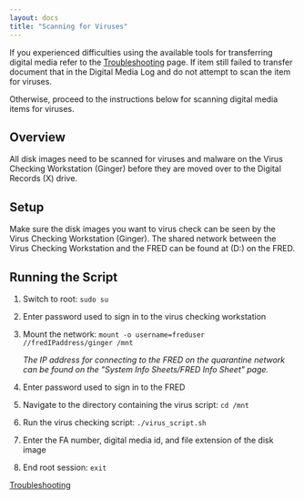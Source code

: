 ```yaml
---
layout: docs
title: "Scanning for Viruses"
---
```


If you experienced difficulties using the available tools for transferring digital media  refer to the [Troubleshooting](troubleshooting) page. If item still failed to transfer document that in the Digital Media Log and do not attempt to scan the item for viruses.

Otherwise, proceed to the instructions below for scanning digital media items for viruses.

## Overview

All disk images need to be scanned for viruses and malware on the Virus Checking Workstation (Ginger) before they are moved over to the Digital Records (X) drive.


## Setup

Make sure the disk images you want to virus check can be seen by the Virus Checking Workstation (Ginger). The shared network between the Virus Checking Workstation and the FRED can be found at (D:) on the FRED.


## Running the Script

1. Switch to root: `sudo su`
2. Enter password used to sign in to the virus checking workstation
3. Mount the network: `mount -o username=freduser //fredIPaddress/ginger /mnt`

    <div class="docs-example">
      <p><i>The IP address for connecting to the FRED on the quarantine network can be found on the "System Info Sheets/FRED Info Sheet" page.</i></p>
    </div>

4. Enter password used to sign in to the FRED
5. Navigate to the directory containing the virus script: `cd /mnt`
6. Run the virus checking script: `./virus_script.sh`
7. Enter the FA number, digital media id, and file extension of the disk image
8. End root session: `exit`

[Troubleshooting](troubleshooting)
